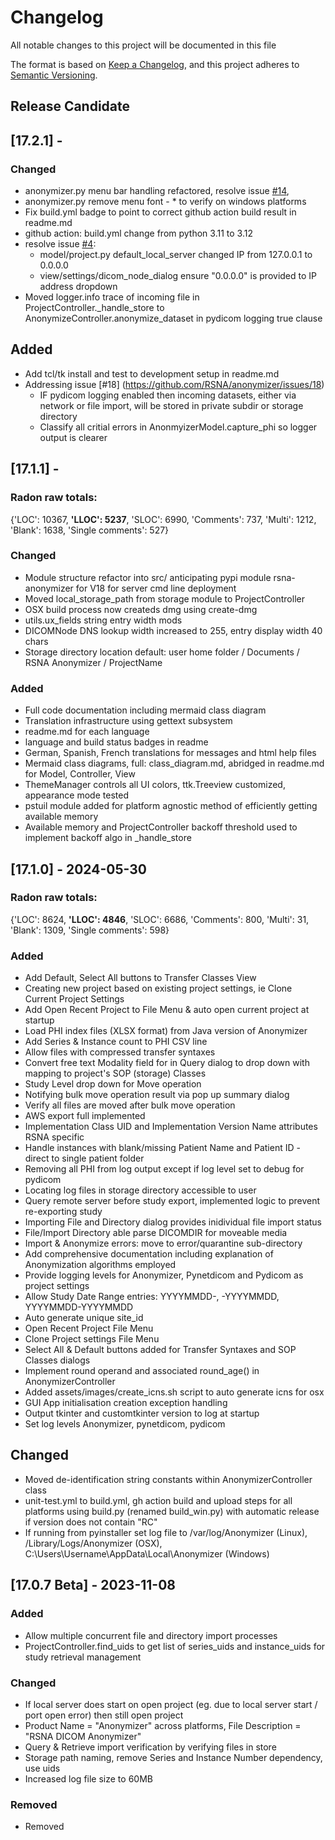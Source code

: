 # Changelog
All notable changes to this project will be documented in this file

The format is based on [Keep a Changelog](https://keepachangelog.com/en/1.0.0/),
and this project adheres to [Semantic Versioning](https://semver.org/spec/v2.0.0.html).

## Release Candidate
## [17.2.1] -
### Changed
- anonymizer.py menu bar handling refactored, resolve issue [#14](https://github.com/RSNA/anonymizer/issues/14), 
- anonymizer.py remove menu font - * to verify on windows platforms
- Fix build.yml badge to point to correct github action build result in readme.md
- github action: build.yml change from python 3.11 to 3.12
- resolve issue [#4](https://github.com/RSNA/anonymizer/issues/4):
    - model/project.py default_local_server changed IP from 127.0.0.1 to 0.0.0.0
    - view/settings/dicom_node_dialog ensure "0.0.0.0" is provided to IP address dropdown
- Moved logger.info trace of incoming file in ProjectController._handle_store to AnonymizeController.anonymize_dataset in pydicom logging true clause

## Added
- Add tcl/tk install and test to development setup in readme.md
- Addressing issue [#18] (https://github.com/RSNA/anonymizer/issues/18) 
    - IF pydicom logging enabled then incoming datasets, either via network or file import, will be stored in private subdir or storage directory
    - Classify all critial errors in AnonmyizerModel.capture_phi so logger output is clearer


## [17.1.1] -
### Radon raw totals:
{'LOC': 10367,
 **'LLOC': 5237**,
 'SLOC': 6990,
 'Comments': 737,
 'Multi': 1212,
 'Blank': 1638,
 'Single comments': 527}
### Changed
- Module structure refactor into src/ anticipating pypi module rsna-anonymizer for V18 for server cmd line deployment
- Moved local_storage_path from storage module to ProjectController
- OSX build process now createds dmg using create-dmg
- utils.ux_fields string entry width mods
- DICOMNode DNS lookup width increased to 255, entry display width 40 chars
- Storage directory location default: user home folder / Documents / RSNA Anonymizer / ProjectName
### Added
- Full code documentation including mermaid class diagram
- Translation infrastructure using gettext subsystem
- readme.md for each language
- language and build status badges in readme
- German, Spanish, French translations for messages and html help files
- Mermaid class diagrams, full: class_diagram.md, abridged in readme.md for Model, Controller, View
- ThemeManager controls all UI colors, ttk.Treeview customized, appearance mode tested
- pstuil module added for platform agnostic method of efficiently getting available memory
- Available memory and ProjectController backoff threshold used to implement backoff algo in _handle_store


## [17.1.0] - 2024-05-30
### Radon raw totals: 
{'LOC': 8624, **'LLOC': 4846**, 'SLOC': 6686, 'Comments': 800, 'Multi': 31, 'Blank': 1309, 'Single comments': 598}
### Added
- Add Default, Select All buttons to Transfer Classes View
- Creating new project based on existing project settings, ie Clone Current Project Settings
- Add Open Recent Project to File Menu & auto open current project at startup
- Load PHI index files (XLSX format) from Java version of Anonymizer
- Add Series & Instance count to PHI CSV line
- Allow files with compressed transfer syntaxes 
- Convert free text Modality field for in Query dialog to drop down with mapping to project's SOP (storage) Classes
- Study Level drop down for Move operation
- Notifying bulk move operation result via pop up summary dialog
- Verify all files are moved after bulk move operation
- AWS export full implemented
- Implementation Class UID and Implementation Version Name attributes RSNA specific
- Handle instances with blank/missing Patient Name and Patient ID - direct to single patient folder
- Removing all PHI from log output except if log level set to debug for pydicom
- Locating log files in storage directory accessible to user
- Query remote server before study export, implemented logic to prevent re-exporting study
- Importing File and Directory dialog provides inidividual file import status
- File/Import Directory able parse DICOMDIR for moveable media
- Import & Anonymize errors: move to error/quarantine sub-directory
- Add comprehensive documentation including explanation of Anonymization algorithms employed
- Provide logging levels for Anonymizer, Pynetdicom and Pydicom as project settings
- Allow Study Date Range entries:  YYYYMMDD-, -YYYYMMDD, YYYYMMDD-YYYYMMDD
- Auto generate unique site_id
- Open Recent Project File Menu
- Clone Project settings File Menu
- Select All & Default buttons added for Transfer Syntaxes and SOP Classes dialogs
- Implement round operand and associated round_age() in AnonymizerController
- Added assets/images/create_icns.sh script to auto generate icns for osx
- GUI App initialisation creation exception handling
- Output tkinter and customtkinter version to log at startup
- Set log levels Anonymizer, pynetdicom, pydicom

## Changed
- Moved de-identification string constants within AnonymizerController class
- unit-test.yml to build.yml, gh action build and upload steps for all platforms using build.py (renamed build_win.py) with automatic release if version does not contain "RC"
- If running from pyinstaller set log file to /var/log/Anonymizer (Linux), /Library/Logs/Anonymizer (OSX), C:\Users\Username\AppData\Local\Anonymizer (Windows)

## [17.0.7 Beta] - 2023-11-08
### Added
- Allow multiple concurrent file and directory import processes
- ProjectController.find_uids to get list of series_uids and instance_uids for study retrieval management

### Changed
- If local server does start on open project (eg. due to local server start / port open error) then still open project 
- Product Name = "Anonymizer" across platforms, File Description = "RSNA DICOM Anonymizer"
- Query & Retrieve import verification by verifying files in store
- Storage path naming, remove Series and Instance Number dependency, use uids
- Increased log file size to 60MB

### Removed
 - Removed 

